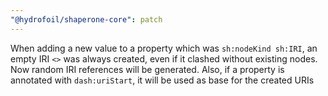 ```yaml
---
"@hydrofoil/shaperone-core": patch
---
```


When adding a new value to a property which was `sh:nodeKind sh:IRI`, an empty IRI `<>` was always created, even if it clashed without existing nodes. Now random IRI references will be generated.
Also, if a property is annotated with `dash:uriStart`, it will be used as base for the created URIs
